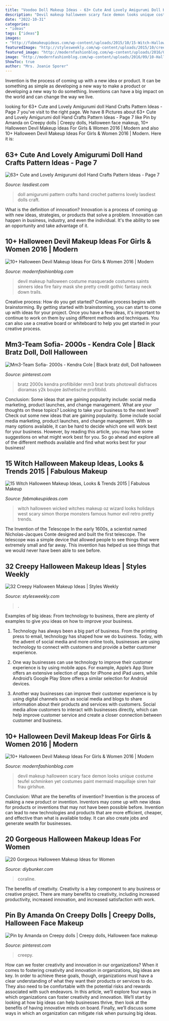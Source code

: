 ```yaml
---
title: "Voodoo Doll Makeup Ideas - 63+ Cute And Lovely Amigurumi Doll Hand Crafts Pattern Ideas"
description: "Devil makeup halloween scary face demon looks unique costume teufel schminken yet costumes paint mermaid maquillaje siren hair frau girlshue"
date: "2022-10-31"
categories:
- "ideas"
tags: ["ideas"]
images:
- "http://fabmakeupideas.com/wp-content/uploads/2015/10/15-Witch-Halloween-Makeup-Ideas-Looks-Trends-2015-10.jpg"
featuredImage: "http://stylesweekly.com/wp-content/uploads/2015/10/creepy-halloween-makeup-ideas30.jpg"
featured_image: "http://modernfashionblog.com/wp-content/uploads/2016/09/10-Halloween-Devil-Makeup-Ideas-For-Girls-Women-2016-7.jpg"
image: "http://modernfashionblog.com/wp-content/uploads/2016/09/10-Halloween-Devil-Makeup-Ideas-For-Girls-Women-2016-7.jpg"
ShowToc: true
author: "Mrs. Joanie Sporer"
---
```



Invention is the process of coming up with a new idea or product. It can be something as simple as developing a new way to make a product or developing a new way to do something. Inventions can have a big impact on the world and can change the way we live.

	

		
looking for 63+ Cute and Lovely Amigurumi doll Hand Crafts Pattern Ideas - Page 7 you've visit to the right page. We have 8 Pictures about 63+ Cute and Lovely Amigurumi doll Hand Crafts Pattern Ideas - Page 7 like Pin by Amanda on Creepy dolls | Creepy dolls, Halloween face makeup, 10+ Halloween Devil Makeup Ideas For Girls &amp; Women 2016 | Modern and also 10+ Halloween Devil Makeup Ideas For Girls &amp; Women 2016 | Modern. Here it is:
		
    
## 63+ Cute And Lovely Amigurumi Doll Hand Crafts Pattern Ideas - Page 7

<img loading=lazy src="https://www.lasdiest.com/wp-content/uploads/2019/05/svetko.toys_21689498_1822872581061410_5743529193640034304_n-e1557096350445.jpg" onerror="this.onerror=null;this.src='https://tse3.mm.bing.net/th?id=OIP.dB3oOhxJ7XE6H5FOY-bHRwHaOr&amp;pid=15.1';" alt="63+ Cute and Lovely Amigurumi doll Hand Crafts Pattern Ideas - Page 7">

_Source: lasdiest.com_

>doll amigurumi pattern crafts hand crochet patterns lovely lasdiest dolls craft. 

	

What is the definition of innovation?
Innovation is a process of coming up with new ideas, strategies, or products that solve a problem. Innovation can happen in business, industry, and even the individual. It's the ability to see an opportunity and take advantage of it.

    
## 10+ Halloween Devil Makeup Ideas For Girls &amp; Women 2016 | Modern

<img loading=lazy src="http://modernfashionblog.com/wp-content/uploads/2016/09/10-Halloween-Devil-Makeup-Ideas-For-Girls-Women-2016-7.jpg" onerror="this.onerror=null;this.src='https://tse2.mm.bing.net/th?id=OIP.n5z95cmYaJF5PYF2BVgqgAAAAA&amp;pid=15.1';" alt="10+ Halloween Devil Makeup Ideas For Girls &amp; Women 2016 | Modern">

_Source: modernfashionblog.com_

>devil makeup halloween costume masquerade costumes saints sinners idea fire fairy mask she pretty credit gothic fantasy neck down trails. 

	

Creative process: How do you get started?
Creative process begins with brainstorming. By getting started with brainstorming, you can start to come up with ideas for your project. Once you have a few ideas, it's important to continue to work on them by using different methods and techniques. You can also use a creative board or whiteboard to help you get started in your creative process.

    
## Mm3-Team Sofia- 2000s - Kendra Cole | Black Bratz Doll, Doll Halloween

<img loading=lazy src="https://i.pinimg.com/736x/76/7f/61/767f614a18c40e8debb2283b2ee48dbd.jpg" onerror="this.onerror=null;this.src='https://tse4.mm.bing.net/th?id=OIP.7DpD3FnJcUDL9h9yOK-AvQHaH1&amp;pid=15.1';" alt="Mm3-Team Sofia- 2000s - Kendra Cole | Black bratz doll, Doll halloween">

_Source: pinterest.com_

>bratz 2000s kendra profilbilder mm3 brat brats photowall disfraces dioramas y2k boujee ästhetische profilbild. 

	

Conclusion: Some ideas that are gaining popularity include: social media marketing, product launches, and change management. What are your thoughts on these topics?
Looking to take your business to the next level? Check out some new ideas that are gaining popularity. Some include social media marketing, product launches, and change management. With so many options available, it can be hard to decide which one will work best for your business. However, by reading this article, you may have some suggestions on what might work best for you. So go ahead and explore all of the different methods available and find what works best for your business!

    
## 15 Witch Halloween Makeup Ideas, Looks &amp; Trends 2015 | Fabulous Makeup

<img loading=lazy src="http://fabmakeupideas.com/wp-content/uploads/2015/10/15-Witch-Halloween-Makeup-Ideas-Looks-Trends-2015-10.jpg" onerror="this.onerror=null;this.src='https://tse1.mm.bing.net/th?id=OIP.8YxZ2CGj1F6VIILnaAvU_QHaJo&amp;pid=15.1';" alt="15 Witch Halloween Makeup Ideas, Looks &amp; Trends 2015 | Fabulous Makeup">

_Source: fabmakeupideas.com_

>witch halloween wicked witches makeup oz wizard looks holidays west scary simon thorpe monsters famous humor evil retro pretty trends. 

	

The Invention of the Telescope
In the early 1600s, a scientist named Nicholas-Jacques Conte designed and built the first telescope. The telescope was a simple device that allowed people to see things that were extremely small and far away. This invention has helped us see things that we would never have been able to see before.

    
## 32 Creepy Halloween Makeup Ideas | Styles Weekly

<img loading=lazy src="http://stylesweekly.com/wp-content/uploads/2015/10/creepy-halloween-makeup-ideas30.jpg" onerror="this.onerror=null;this.src='https://tse4.mm.bing.net/th?id=OIP.x9SvaA7E8Xi0ek0eXOn8jwHaJ4&amp;pid=15.1';" alt="32 Creepy Halloween Makeup Ideas | Styles Weekly">

_Source: stylesweekly.com_

>. 

	

Examples of big ideas: From technology to business, there are plenty of examples to give you ideas on how to improve your business.
1. Technology has always been a big part of business. From the printing press to email, technology has shaped how we do business. Today, with the advent of social media and more online tools, businesses are using technology to connect with customers and provide a better customer experience.
2. One way businesses can use technology to improve their customer experience is by using mobile apps. For example, Apple’s App Store offers an extensive selection of apps for iPhone and iPad users, while Android’s Google Play Store offers a similar selection for Android devices.

3. Another way businesses can improve their customer experience is by using digital channels such as social media and blogs to share information about their products and services with customers. Social media allow customers to interact with businesses directly, which can help improve customer service and create a closer connection between customer and business.


    
## 10+ Halloween Devil Makeup Ideas For Girls &amp; Women 2016 | Modern

<img loading=lazy src="http://modernfashionblog.com/wp-content/uploads/2016/09/10-Halloween-Devil-Makeup-Ideas-For-Girls-Women-2016-6.jpg" onerror="this.onerror=null;this.src='https://tse2.mm.bing.net/th?id=OIP.NXXXJ0CRyc2BxjAE6hRMkgHaLH&amp;pid=15.1';" alt="10+ Halloween Devil Makeup Ideas For Girls &amp; Women 2016 | Modern">

_Source: modernfashionblog.com_

>devil makeup halloween scary face demon looks unique costume teufel schminken yet costumes paint mermaid maquillaje siren hair frau girlshue. 

	

Conclusion: What are the benefits of invention?
Invention is the process of making a new product or invention. Inventors may come up with new ideas for products or inventions that may not have been possible before. Invention can lead to new technologies and products that are more efficient, cheaper, and effective than what is available today. It can also create jobs and generate wealth for businesses.

    
## 20 Gorgeous Halloween Makeup Ideas For Women

<img loading=lazy src="http://www.diybunker.com/wp-content/uploads/2019/10/HalloweenMakeup8.jpg" onerror="this.onerror=null;this.src='https://tse4.mm.bing.net/th?id=OIP.AQGb9uMOb7ZcaN_-JwV1GAHaKc&amp;pid=15.1';" alt="20 Gorgeous Halloween Makeup Ideas for Women">

_Source: diybunker.com_

>coraline. 

	

The benefits of creativity.
Creativity is a key component to any business or creative project. There are many benefits to creativity, including increased productivity, increased innovation, and increased satisfaction with work.

    
## Pin By Amanda On Creepy Dolls | Creepy Dolls, Halloween Face Makeup

<img loading=lazy src="https://i.pinimg.com/736x/9d/3d/39/9d3d3941cf166770ceef36d29752fb36.jpg" onerror="this.onerror=null;this.src='https://tse2.mm.bing.net/th?id=OIP.34v-gbfFBb9bpmZMF1XqBwHaJ4&amp;pid=15.1';" alt="Pin by Amanda on Creepy dolls | Creepy dolls, Halloween face makeup">

_Source: pinterest.com_

>creepy. 

	

How can we foster creativity and innovation in our organizations?
When it comes to fostering creativity and innovation in organizations, big ideas are key. In order to achieve these goals, though, organizations must have a clear understanding of what they want their products or services to do. They also need to be comfortable with the potential risks and rewards associated with such endeavors.
In this article, we’ll explore four ways in which organizations can foster creativity and innovation. We’ll start by looking at how big ideas can help businesses thrive, then look at the benefits of having innovative minds on board. Finally, we’ll discuss some ways in which an organization can mitigate risk when pursuing big ideas.

